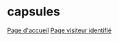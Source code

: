 # capsules
[Page d'accueil](https://alik64.github.io/capsules/)
[Page visiteur identifié](https://alik64.github.io/capsules/visiteur-identifié.html)
